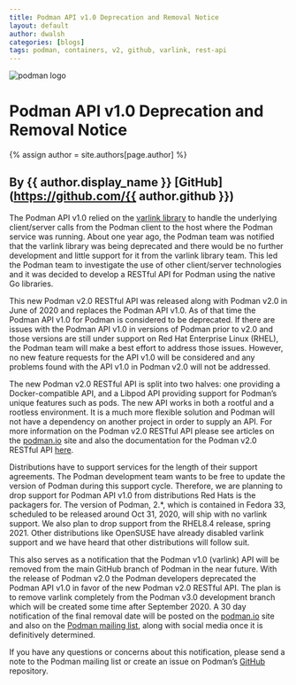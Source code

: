 ```yaml
---
title: Podman API v1.0 Deprecation and Removal Notice 
layout: default
author: dwalsh 
categories: [blogs]
tags: podman, containers, v2, github, varlink, rest-api
---
```

![podman logo](https://podman.io/images/podman.svg)

# Podman API v1.0 Deprecation and Removal Notice 
{% assign author = site.authors[page.author] %}
## By {{ author.display_name }} [GitHub](https://github.com/{{ author.github }})

The Podman API v1.0 relied on the [varlink library](https://github.com/varlink/libvarlink) to handle the underlying client/server calls from the Podman client to the host where the Podman service was running.  About one year ago, the Podman team was notified that the varlink library was being deprecated and there would be no further development and little support for it from the varlink library team.  This led the Podman team to investigate the use of other client/server technologies and it was decided to develop a RESTful API for Podman using the native Go libraries.
<!--readmore-->

This new Podman v2.0 RESTful API was released along with Podman v2.0 in June of 2020 and replaces the Podman API v1.0.   As of that time the Podman API v1.0 for Podman is considered to be deprecated.  If there are issues with the Podman API v1.0 in versions of Podman prior to v2.0 and those versions are still under support on Red Hat Enterprise Linux (RHEL), the Podman team will make a best effort to address those issues.  However, no new feature requests for the API v1.0 will be considered and any problems found with the API v1.0 in Podman v2.0 will not be addressed.

The new Podman v2.0 RESTful API is split into two halves: one providing a Docker-compatible API, and a Libpod API providing support for Podman’s unique features such as pods.  The new API works in both a rootful and a rootless environment.  It is a much more flexible solution and Podman will not have a dependency on another project in order to supply an API.  For more information on the Podman v2.0 RESTful API please see articles on the [podman.io](https://podman.io/) site and also the documentation for the Podman v2.0 RESTful API [here](http://docs.podman.io/en/latest/Reference.html).

Distributions have to support services for the length of their support agreements. The Podman development team wants to be free to update the version of Podman during this support cycle.  Therefore, we are planning to drop support for Podman API v1.0 from distributions Red Hats is the packagers for.  The version of Podman, 2.*,  which is contained in Fedora 33, scheduled to be released around Oct 31, 2020, will ship with no varlink support.  We also plan to drop support from the RHEL8.4 release, spring 2021.  Other distributions like OpenSUSE have already disabled varlink support and we have heard that other distributions will follow suit.

This also serves as a notification that the Podman v1.0 (varlink) API will be removed from the main GitHub branch of Podman in the near future.  With the release of Podman v2.0 the Podman developers deprecated the Podman API v1.0 in favor of the new Podman v2.0 RESTful API.   The plan is to remove varlink completely from the Podman v3.0 development branch which will be created some time after September 2020.  A 30 day notification of the final removal date will be posted on the [podman.io](https://podman.io) site and also on the [Podman mailing list](https://lists.podman.io/admin/lists/podman.lists.podman.io/), along with social media once it is definitively determined.  

If you have any questions or concerns about this notification, please send a note to the Podman mailing list or create an issue on Podman’s [GitHub](https://github.com/containers/podman/issues) repository.
